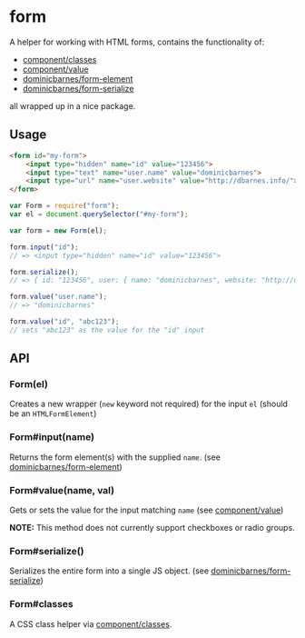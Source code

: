 # form

A helper for working with HTML forms, contains the functionality of:

 * [component/classes](https://github.com/component/classes)
 * [component/value](https://github.com/component/value)
 * [dominicbarnes/form-element](https://github.com/dominicbarnes/form-element)
 * [dominicbarnes/form-serialize](https://github.com/dominicbarnes/form-serialize)

all wrapped up in a nice package.


## Usage

```html
<form id="my-form">
    <input type="hidden" name="id" value="123456">
    <input type="text" name="user.name" value="dominicbarnes">
    <input type="url" name="user.website" value="http://dbarnes.info/">
</form>
```

```js
var Form = require("form");
var el = document.querySelector("#my-form");

var form = new Form(el);

form.input("id");
// => <input type="hidden" name="id" value="123456">

form.serialize();
// => { id: "123456", user: { name: "dominicbarnes", website: "http://dbarnes.info" } }

form.value("user.name");
// => "dominicbarnes"

form.value("id", "abc123");
// sets "abc123" as the value for the "id" input
```


## API

### Form(el)

Creates a new wrapper (`new` keyword not required) for the input `el` (should be an `HTMLFormElement`)

### Form#input(name)

Returns the form element(s) with the supplied `name`.
(see [dominicbarnes/form-element](https://github.com/dominicbarnes/form-element))

### Form#value(name, val)

Gets or sets the value for the input matching `name`
(see [component/value](https://github.com/component/value))

**NOTE:** This method does not currently support checkboxes or radio groups.

### Form#serialize()

Serializes the entire form into a single JS object.
(see [dominicbarnes/form-serialize](https://github.com/dominicbarnes/form-serialize))

### Form#classes

A CSS class helper via [component/classes](https://github.com/component/classes).
